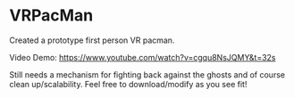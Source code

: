 # VRPacMan
Created a prototype first person VR pacman. 

Video Demo:
https://www.youtube.com/watch?v=cgqu8NsJQMY&t=32s

Still needs a mechanism for fighting back against the ghosts and of course clean up/scalability.
Feel free to download/modify as you see fit! 
